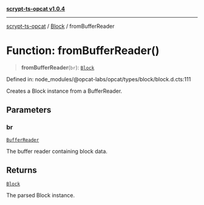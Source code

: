 [**scrypt-ts-opcat v1.0.4**](../../../README.md)

***

[scrypt-ts-opcat](../../../README.md) / [Block](../README.md) / fromBufferReader

# Function: fromBufferReader()

> **fromBufferReader**(`br`): [`Block`](../../../classes/Block.md)

Defined in: node\_modules/@opcat-labs/opcat/types/block/block.d.cts:111

Creates a Block instance from a BufferReader.

## Parameters

### br

[`BufferReader`](../../encoding/classes/BufferReader.md)

The buffer reader containing block data.

## Returns

[`Block`](../../../classes/Block.md)

The parsed Block instance.
